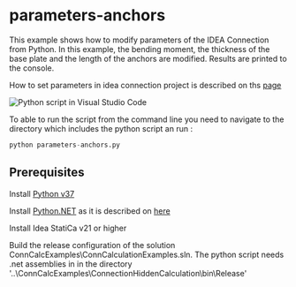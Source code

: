 # parameters-anchors

This example shows how to modify parameters of the IDEA Connection from Python. In this example, the bending moment, the thickness of the base plate and the length of the anchors are modified. Results are printed to the console.

How to set parameters in idea connection project is described on ths [page](../../../../docs/params-in-ideacon-project.md)

![Python script in Visual Studio Code](../../../../Images/python-vs-code.png)

To able to run the script from the command line you need to navigate to the directory which includes the python script an run :

```python
python parameters-anchors.py
```

## Prerequisites

Install [Python v37](https://www.python.org/downloads/)

Install [Python.NET](http://pythonnet.github.io/) as it is described on [here](https://github.com/pythonnet/pythonnet/wiki/Installation)

Install Idea StatiCa v21 or higher

Build the release configuration of the solution ConnCalcExamples\ConnCalculationExamples.sln. The python script needs .net assemblies in  in the directory '..\ConnCalcExamples\ConnectionHiddenCalculation\bin\Release'

